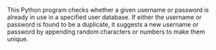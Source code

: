 This Python program checks whether a given username or password is already in use in a specified user database. 
If either the username or password is found to be a duplicate, it suggests a new username or password by appending random characters or numbers to make them unique.
